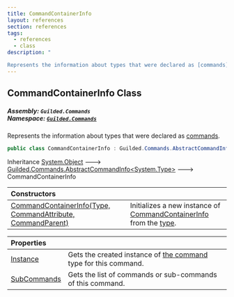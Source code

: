 ```yaml
---
title: CommandContainerInfo
layout: references
section: references
tags:
  - references
  - class
description: "

Represents the information about types that were declared as [commands](CommandAttribute 'Guilded.Commands.CommandAttribute')."
---
```


## CommandContainerInfo Class
##### **Assembly:** `Guilded.Commands`<br/>**Namespace:** [`Guilded.Commands`](Guilded.Commands 'Guilded.Commands')

Represents the information about types that were declared as [commands](CommandAttribute 'Guilded.Commands.CommandAttribute').

```csharp
public class CommandContainerInfo : Guilded.Commands.AbstractCommandInfo<System.Type>
```

Inheritance [System.Object](https://docs.microsoft.com/en-us/dotnet/api/System.Object 'System.Object') &#129106; [Guilded.Commands.AbstractCommandInfo&lt;](AbstractCommandInfo_TMember_ 'Guilded.Commands.AbstractCommandInfo<TMember>')[System.Type](https://docs.microsoft.com/en-us/dotnet/api/System.Type 'System.Type')[&gt;](AbstractCommandInfo_TMember_ 'Guilded.Commands.AbstractCommandInfo<TMember>') &#129106; CommandContainerInfo

| Constructors | |
| :--- | :--- |
| [CommandContainerInfo(Type, CommandAttribute, CommandParent)](CommandContainerInfo.CommandContainerInfo(Type,CommandAttribute,CommandParent) 'Guilded.Commands.CommandContainerInfo.CommandContainerInfo(System.Type, Guilded.Commands.CommandAttribute, Guilded.Commands.CommandParent)') | Initializes a new instance of [CommandContainerInfo](CommandContainerInfo 'Guilded.Commands.CommandContainerInfo') from the [type](CommandContainerInfo.CommandContainerInfo(Type,CommandAttribute,CommandParent)#Guilded.Commands.CommandContainerInfo.CommandContainerInfo(System.Type,Guilded.Commands.CommandAttribute,Guilded.Commands.CommandParent).type 'Guilded.Commands.CommandContainerInfo.CommandContainerInfo(System.Type, Guilded.Commands.CommandAttribute, Guilded.Commands.CommandParent).type'). |

| Properties | |
| :--- | :--- |
| [Instance](CommandContainerInfo.Instance 'Guilded.Commands.CommandContainerInfo.Instance') | Gets the created instance of [the command](CommandAttribute 'Guilded.Commands.CommandAttribute') type for this command. |
| [SubCommands](CommandContainerInfo.SubCommands 'Guilded.Commands.CommandContainerInfo.SubCommands') | Gets the list of commands or sub-commands of this command. |
